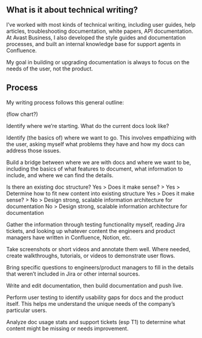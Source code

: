 ## What is it about technical writing?

I’ve worked with most kinds of technical writing, including user guides, help articles, troubleshooting documentation, white papers, API documentation. At Avast Business, I also developed the style guides and documentation processes, and built an internal knowledge base for support agents in Confluence.

My goal in building or upgrading documentation is always to focus on the needs of the user, not the product. 

## Process

My writing process follows this general outline:

(flow chart?)

Identify where we’re starting. What do the current docs look like?

Identify (the basics of) where we want to go. This involves empathizing with the user, asking myself what problems they have and how my docs can address those issues.

Build a bridge between where we are with docs and where we want to be, including the basics of what features to document, what information to include, and where we can find the details.

Is there an existing doc structure?
Yes > Does it make sense? > Yes > Determine how to fit new content into existing structure
Yes > Does it make sense? > No > Design strong, scalable information architecture for documentation
No > Design strong, scalable information architecture for documentation

Gather the information through testing functionality myself, reading Jira tickets, and looking up whatever content the engineers and product managers have written in Confluence, Notion, etc.

Take screenshots or short videos and annotate them well. Where needed, create walkthroughs, tutorials, or videos to demonstrate user flows.

Bring specific questions to engineers/product managers to fill in the details that weren’t included in Jira or other internal sources. 

Write and edit documentation, then build documentation and push live.

Perform user testing to identify usability gaps for docs and the product itself. This helps me understand the unique needs of the company’s particular users.

Analyze doc usage stats and support tickets (esp T1) to determine what content might be missing or needs improvement.
